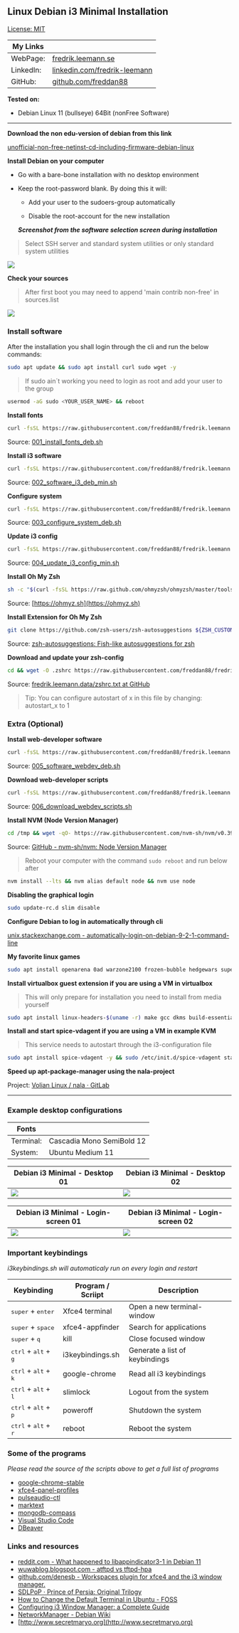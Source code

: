 ## Linux Debian i3 Minimal Installation

[License: MIT](https://choosealicense.com/licenses/mit)

| My Links  |                                                                                      |
| --------- | ------------------------------------------------------------------------------------ |
| WebPage:  | [fredrik.leemann.se](https://fredrik.leemann.se)                                     |
| LinkedIn: | [linkedin.com/fredrik-leemann](https://se.linkedin.com/in/fredrik-leemann-821b19110) |
| GitHub:   | [github.com/freddan88](https://github.com/freddan88)                                 |

**Tested on:**

- Debian Linux 11 (bullseye) 64Bit (nonFree Software)

---

**Download the non edu-version of debian from this link**

[unofficial-non-free-netinst-cd-including-firmware-debian-linux](https://cdimage.debian.org/cdimage/unofficial/non-free/cd-including-firmware/current/amd64/iso-cd/)

**Install Debian on your computer**

- Go with a bare-bone installation with no desktop environment

- Keep the root-password blank. By doing this it will:

  - Add your user to the sudoers-group automatically

  - Disable the root-account for the new installation

  **_Screenshot from the software selection screen during installation_**

> Select SSH server and standard system utilities or only standard system utilities

![](images/i3-debian-minimal-software-selection-screen.png)

**Check your sources**

> After first boot you may need to append 'main contrib non-free' in sources.list

![](images/i3-debian-minimal-apt-sources.png)

### Install software

After the installation you shall login through the cli and run the below commands:

```bash
sudo apt update && sudo apt install curl sudo wget -y
```

> If sudo ain´t working you need to login as root and add your user to the group

```bash
usermod -aG sudo <YOUR_USER_NAME> && reboot
```

**Install fonts**

```bash
curl -fsSL https://raw.githubusercontent.com/freddan88/fredrik.leemann.data/main/linux/scripts/i3-debian-minimal-install/001_install_fonts_deb.sh | sudo sh
```

Source: [001_install_fonts_deb.sh](https://github.com/freddan88/fredrik.leemann.data/blob/main/linux/scripts/i3-debian-minimal-install/001_install_fonts_deb.sh)

**Install i3 software**

```bash
curl -fsSL https://raw.githubusercontent.com/freddan88/fredrik.leemann.data/main/linux/scripts/i3-debian-minimal-install/002_software_i3_deb_min.sh | sudo sh
```

Source: [002_software_i3_deb_min.sh](https://github.com/freddan88/fredrik.leemann.data/blob/main/linux/scripts/i3-debian-minimal-install/002_software_i3_deb_min.sh)

**Configure system**

```bash
curl -fsSL https://raw.githubusercontent.com/freddan88/fredrik.leemann.data/main/linux/scripts/i3-debian-minimal-install/003_configure_system_deb.sh | sudo sh
```

Source: [003_configure_system_deb.sh](https://github.com/freddan88/fredrik.leemann.data/blob/main/linux/scripts/i3-debian-minimal-install/003_configure_system_deb.sh)

**Update i3 config**

```bash
curl -fsSL https://raw.githubusercontent.com/freddan88/fredrik.leemann.data/main/linux/scripts/i3-debian-minimal-install/004_update_i3_config_min.sh | sh
```

Source: [004_update_i3_config_min.sh](https://github.com/freddan88/fredrik.leemann.data/blob/main/linux/scripts/i3-debian-minimal-install/004_update_i3_config_min.sh)

**Install Oh My Zsh**

```bash
sh -c "$(curl -fsSL https://raw.github.com/ohmyzsh/ohmyzsh/master/tools/install.sh)"
```

Source: [https://ohmyz.sh](https://ohmyz.sh)

**Install Extension for Oh My Zsh**

```bash
git clone https://github.com/zsh-users/zsh-autosuggestions ${ZSH_CUSTOM:-~/.oh-my-zsh/custom}/plugins/zsh-autosuggestions
```

Source: [zsh-autosuggestions: Fish-like autosuggestions for zsh](https://github.com/zsh-users/zsh-autosuggestions)

**Download and update your zsh-config**

```bash
cd && wget -O .zshrc https://raw.githubusercontent.com/freddan88/fredrik.leemann.data/main/linux/configurations/shells/zshrc
```

Source: [fredrik.leemann.data/zshrc.txt at GitHub](https://github.com/freddan88/fredrik.leemann.data/blob/main/linux/configurations/shells/zshrc.txt)

> Tip: You can configure autostart of x in this file by changing: autostart_x to 1

### Extra (Optional)

**Install web-developer software**

```bash
curl -fsSL https://raw.githubusercontent.com/freddan88/fredrik.leemann.data/main/linux/scripts/i3-debian-minimal-install/005_software_webdev_deb.sh | sudo sh
```

Source: [005_software_webdev_deb.sh](https://github.com/freddan88/fredrik.leemann.data/blob/main/linux/scripts/i3-debian-minimal-install/005_software_webdev_deb.sh)

**Download web-developer scripts**

```bash
curl -fsSL https://raw.githubusercontent.com/freddan88/fredrik.leemann.data/main/linux/scripts/i3-debian-minimal-install/006_download_webdev_scripts.sh | sudo sh
```

Source: [006_download_webdev_scripts.sh](https://github.com/freddan88/fredrik.leemann.data/blob/main/linux/scripts/i3-debian-minimal-install/006_download_webdev_scripts.sh)

**Install NVM (Node Version Manager)**

```bash
cd /tmp && wget -qO- https://raw.githubusercontent.com/nvm-sh/nvm/v0.39.1/install.sh | bash
```

Source: [GitHub - nvm-sh/nvm: Node Version Manager](https://github.com/nvm-sh/nvm)

> Reboot your computer with the command `sudo reboot` and run below after

```bash
nvm install --lts && nvm alias default node && nvm use node
```

**Disabling the graphical login**

```bash
sudo update-rc.d slim disable
```

**Configure Debian to log in automatically through cli**

[unix.stackexchange.com - automatically-login-on-debian-9-2-1-command-line](https://unix.stackexchange.com/questions/401759/automatically-login-on-debian-9-2-1-command-line)

**My favorite linux games**

```bash
sudo apt install openarena 0ad warzone2100 frozen-bubble hedgewars supertux supertuxkart quadrapassel xmoto pinball pinball-table-gnu pinball-table-hurd gnome-nibbles teeworlds -y
```

**Install virtualbox guest extension if you are using a VM in virtualbox**

> This will only prepare for installation you need to install from media yourself

```bash
sudo apt install linux-headers-$(uname -r) make gcc dkms build-essential -y
```

**Install and start spice-vdagent if you are using a VM in example KVM**

> This service needs to autostart through the i3-configuration file

```bash
sudo apt install spice-vdagent -y && sudo /etc/init.d/spice-vdagent start
```

**Speed up apt-package-manager using the nala-project**

Project: [Volian Linux / nala · GitLab](https://gitlab.com/volian/nala)

---

### Example desktop configurations

| Fonts     |                           |
| --------- | ------------------------- |
| Terminal: | Cascadia Mono SemiBold 12 |
| System:   | Ubuntu Medium 11          |

| Debian i3 Minimal - Desktop 01                       | Debian i3 Minimal - Desktop 02                       |
| ---------------------------------------------------- | ---------------------------------------------------- |
| ![](images/i3-debian-minimal-desktop-example-01.png) | ![](images/i3-debian-minimal-desktop-example-02.png) |

| Debian i3 Minimal - Login-screen 01               | Debian i3 Minimal - Login-screen 02         |
| ------------------------------------------------- | ------------------------------------------- |
| ![](images/i3-debian-minimal-graphical-login.png) | ![](images/i3-debian-minimal-cli-login.png) |

### Important keybindings

_i3keybindings.sh will automaticaly run on every login and restart_

| Keybinding                                      | Program / Scriipt | Description                    |
| ----------------------------------------------- | ----------------- | ------------------------------ |
| <kbd>super</kbd> + <kbd>enter</kbd>             | Xfce4 terminal    | Open a new terminal-window     |
| <kbd>super</kbd> + <kbd>space</kbd>             | xfce4-appfinder   | Search for applications        |
| <kbd>super</kbd> + <kbd>q</kbd>                 | kill              | Close focused window           |
| <kbd>ctrl</kbd> + <kbd>alt</kbd> + <kbd>g</kbd> | i3keybindings.sh  | Generate a list of keybindings |
| <kbd>ctrl</kbd> + <kbd>alt</kbd> + <kbd>k</kbd> | google-chrome     | Read all i3 keybindings        |
| <kbd>ctrl</kbd> + <kbd>alt</kbd> + <kbd>l</kbd> | slimlock          | Logout from the system         |
| <kbd>ctrl</kbd> + <kbd>alt</kbd> + <kbd>p</kbd> | poweroff          | Shutdown the system            |
| <kbd>ctrl</kbd> + <kbd>alt</kbd> + <kbd>r</kbd> | reboot            | Reboot the system              |

### Some of the programs

_Please read the source of the scripts above to get a full list of programs_

- [google-chrome-stable](https://dl.google.com/linux/direct/google-chrome-stable_current_amd64.deb "Link to download the Latest Stable Build of Google's Web Browser for deb-linux 64Bit")
- [xfce4-panel-profiles](http://mirrors.kernel.org/ubuntu/pool/universe/x/xfce4-panel-profiles/xfce4-panel-profiles_1.0.13-0ubuntu2_all.deb "Save/restore xfce4-panel-configurations")
- [pulseaudio-ctl](https://github.com/graysky2/pulseaudio-ctl "Control pulseaudio volume from the shell or keyboard")
- [marktext](https://github.com/marktext/marktext "Edit and Create Markdown-documents")
- [mongodb-compass](https://www.mongodb.com/try/download/compass "Manage MongoDB Databases")
- [Visual Studio Code](https://code.visualstudio.com "My Preferred Code Editor")
- [DBeaver](https://dbeaver.io/download "Universal Database Management Tool")

### Links and resources

- [reddit.com - What happened to libappindicator3-1 in Debian 11](https://www.reddit.com/r/debian/comments/pn1oia/what_happened_to_libappindicator31_in_debian_11)
- [wuwablog.blogspot.com - atftpd vs tftpd-hpa](http://wuwablog.blogspot.com/2018/07/atftpd-vs-tftpd-hpa.html)
- [github.com/denesb - Workspaces plugin for xfce4 and the i3 window manager.](https://github.com/denesb/xfce4-i3-workspaces-plugin)
- [SDLPoP · Prince of Persia: Original Trilogy](https://www.popot.org/get_the_games.php?game=SDLPoP)
- [How to Change the Default Terminal in Ubuntu - FOSS](https://itsfoss.com/change-default-terminal-ubuntu)
- [Configuring i3 Window Manager: a Complete Guide](https://thevaluable.dev/i3-config-mouseless)
- [NetworkManager - Debian Wiki](https://wiki.debian.org/NetworkManager)
- [http://www.secretmaryo.org](http://www.secretmaryo.org)

